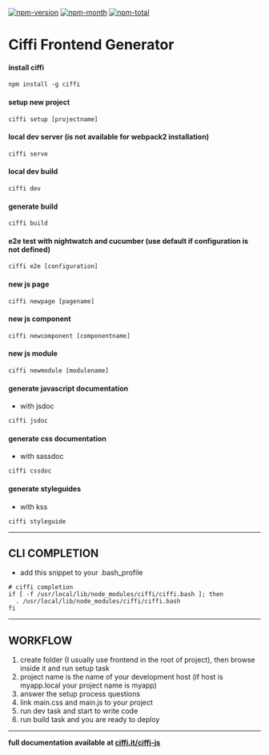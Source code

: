 [npm-month]: https://img.shields.io/npm/dm/ciffi.svg
[npm-total]: https://img.shields.io/npm/dt/ciffi.svg
[npm-version]: https://img.shields.io/npm/v/ciffi.svg
[npm-url]: https://www.npmjs.com/package/ciffi

[![npm-version][npm-version]][npm-url]
[![npm-month][npm-month]][npm-url]
[![npm-total][npm-total]][npm-url]

# Ciffi Frontend Generator #

#### install ciffi
```
npm install -g ciffi
```
#### setup new project
```
ciffi setup [projectname]
```
#### local dev server (is not available for webpack2 installation)
```
ciffi serve
```
#### local dev build
```
ciffi dev
```
#### generate build
```
ciffi build
```
#### e2e test with nightwatch and cucumber (use default if configuration is not defined)
```
ciffi e2e [configuration]
```
#### new js page
```
ciffi newpage [pagename]
```
#### new js component
```
ciffi newcomponent [componentname]
```
#### new js module
```
ciffi newmodule [modulename]
```
#### generate javascript documentation
- with jsdoc

```
ciffi jsdoc
```

#### generate css documentation
- with sassdoc

```
ciffi cssdoc
```

#### generate styleguides
- with kss

```
ciffi styleguide
```

- - -

## CLI COMPLETION

- add this snippet to your .bash_profile
 
```
# ciffi completion
if [ -f /usr/local/lib/node_modules/ciffi/ciffi.bash ]; then
  . /usr/local/lib/node_modules/ciffi/ciffi.bash
fi
```

- - -

## WORKFLOW

1. create folder (I usually use frontend in the root of project), then browse inside it and run setup task
2. project name is the name of your development host (if host is myapp.local your project name is myapp)
3. answer the setup process questions
4. link main.css and main.js to your project
5. run dev task and start to write code
6. run build task and you are ready to deploy

- - -

__full documentation available at [ciffi.it/ciffi-js](https://www.ciffi.it/ciffi-js)__
